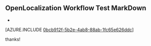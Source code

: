 ## OpenLocalization Workflow Test MarkDown
* 

[AZURE.INCLUDE [0bcb912f-5b2e-4ab8-88ab-1fc65e626ddc](calleeMd1.md)]

 
thanks!